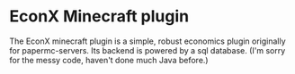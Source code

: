 # EconX Minecraft plugin
The EconX minecraft plugin is a simple, robust economics plugin originally for papermc-servers.
Its backend is powered by a sql database. (I'm sorry for the messy code, haven't done much Java before.)